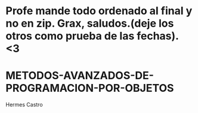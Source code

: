 # Profe mande todo ordenado al final y no en zip. Grax, saludos.(deje los otros como prueba de las fechas). <3
# METODOS-AVANZADOS-DE-PROGRAMACION-POR-OBJETOS
Hermes Castro
